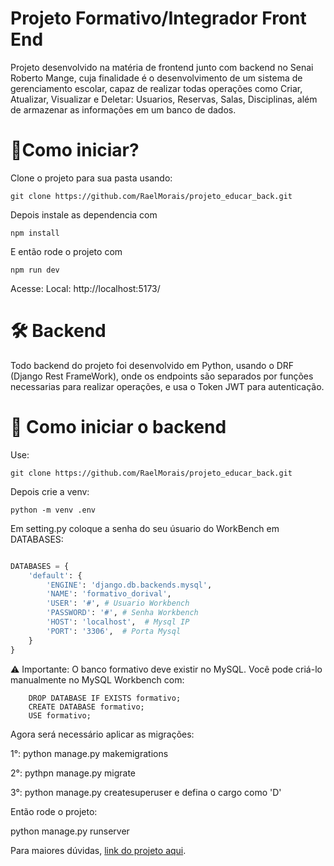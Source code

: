 # Projeto Formativo/Integrador Front End 

Projeto desenvolvido na matéria de frontend junto com backend no Senai Roberto Mange, cuja finalidade é o desenvolvimento 
de um sistema de gerenciamento escolar, capaz de realizar todas operações como Criar, Atualizar, Visualizar e Deletar: Usuarios, Reservas, Salas, Disciplinas, além de armazenar as informações em um banco de dados. 


# 🎯Como iniciar? 


Clone o projeto para sua pasta usando: 

```git clone https://github.com/RaelMorais/projeto_educar_back.git```

Depois instale as dependencia com

```npm install```

E então rode o projeto com

```npm run dev```

Acesse: Local:  http://localhost:5173/

# 🛠️ Backend 

Todo backend do projeto foi desenvolvido em Python, usando o DRF (Django Rest FrameWork), onde os endpoints são separados por funções necessarias para realizar operações, e usa o Token JWT para autenticação. 

# 🤔 Como iniciar o backend 

Use: 

```git clone https://github.com/RaelMorais/projeto_educar_back.git```

Depois crie a venv: 

```python -m venv .env```

Em setting.py coloque a senha do seu úsuario do WorkBench em DATABASES: 

```python 

DATABASES = {
    'default': {
        'ENGINE': 'django.db.backends.mysql',
        'NAME': 'formativo_dorival',
        'USER': '#', # Usuario Workbench 
        'PASSWORD': '#', # Senha Workbench 
        'HOST': 'localhost',  # Mysql IP
        'PORT': '3306',  # Porta Mysql      
    }
}

```

⚠️ Importante: O banco formativo deve existir no MySQL. Você pode criá-lo manualmente no MySQL Workbench com:

````mysql  
    DROP DATABASE IF EXISTS formativo;
    CREATE DATABASE formativo;
    USE formativo;
````

Agora será necessário aplicar as migrações: 

1°: python manage.py makemigrations

2°: pythpn manage.py migrate

3°: python manage.py createsuperuser e defina o cargo como 'D'

Então rode o projeto: 

python manage.py runserver

Para maiores dúvidas, [link do projeto aqui](https://github.com/RaelMorais/projeto_educar_back.git).

